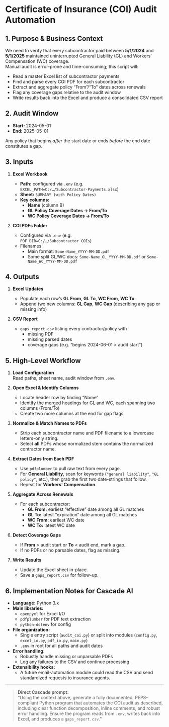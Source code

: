 # Certificate of Insurance (COI) Audit Automation

## 1. Purpose & Business Context
We need to verify that every subcontractor paid between **5/1/2024** and **5/1/2025** maintained uninterrupted General Liability (GL) and Workers’ Compensation (WC) coverage.  
Manual audit is error-prone and time-consuming; this script will:

- Read a master Excel list of subcontractor payments  
- Find and parse every COI PDF for each subcontractor  
- Extract and aggregate policy “From”/“To” dates across renewals  
- Flag any coverage gaps relative to the audit window  
- Write results back into the Excel and produce a consolidated CSV report  

## 2. Audit Window
- **Start:** 2024-05-01  
- **End:**   2025-05-01  

Any policy that begins _after_ the start date or ends _before_ the end date constitutes a gap.

## 3. Inputs

1. **Excel Workbook**  
   - **Path:** configured via `.env` (e.g.  
     `EXCEL_PATH=C:/…/Subcontractor-Payments.xlsx`)  
   - **Sheet:** `SUMMARY (with Policy Dates)`  
   - **Key columns:**  
     - **Name** (column B)  
     - **GL Policy Coverage Dates → From/To**  
     - **WC Policy Coverage Dates → From/To**

2. **COI PDFs Folder**  
   - Configured via `.env` (e.g.  
     `PDF_DIR=C:/…/Subcontractor COIs`)  
   - Filenames:  
     - Main format: `Some-Name_YYYY-MM-DD.pdf`  
     - Some split GL/WC docs: `Some-Name_GL_YYYY-MM-DD.pdf` or `Some-Name_WC_YYYY-MM-DD.pdf`

## 4. Outputs

1. **Excel Updates**  
   - Populate each row’s **GL From**, **GL To**, **WC From**, **WC To**  
   - Append two new columns: **GL Gap**, **WC Gap** (describing any gap or missing info)

2. **CSV Report**  
   - `gaps_report.csv` listing every contractor/policy with  
     - missing PDF  
     - missing parsed dates  
     - coverage gaps (e.g. “begins 2024-06-01 > audit start”)

## 5. High-Level Workflow

1. **Load Configuration**  
   Read paths, sheet name, audit window from `.env`.

2. **Open Excel & Identify Columns**  
   - Locate header row by finding “Name”  
   - Identify the merged headings for GL and WC, each spanning two columns (From/To)  
   - Create two more columns at the end for gap flags.

3. **Normalize & Match Names to PDFs**  
   - Strip each subcontractor name and PDF filename to a lowercase letters-only string.  
   - Select **all** PDFs whose normalized stem contains the normalized contractor name.

4. **Extract Dates from Each PDF**  
   - Use `pdfplumber` to pull raw text from every page.  
   - For **General Liability**, scan for keywords (`"general liability"`, `"GL policy"`, etc.), then grab the first two date-strings that follow.  
   - Repeat for **Workers’ Compensation**.

5. **Aggregate Across Renewals**  
   - For each subcontractor:  
     - **GL From:** earliest “effective” date among all GL matches  
     - **GL To:**   latest “expiration” date among all GL matches  
     - **WC From:** earliest WC date  
     - **WC To:**   latest WC date

6. **Detect Coverage Gaps**  
   - If **From** > audit start or **To** < audit end, mark a gap.  
   - If no PDFs or no parsable dates, flag as missing.

7. **Write Results**  
   - Update the Excel sheet in-place.  
   - Save a `gaps_report.csv` for follow-up.

## 6. Implementation Notes for Cascade AI

- **Language:** Python 3.x  
- **Main libraries:**  
  - `openpyxl` for Excel I/O  
  - `pdfplumber` for PDF text extraction  
  - `python-dotenv` for config  
- **File organization:**  
  - Single entry script (`audit_coi.py`) or split into modules (`config.py`, `excel_io.py`, `pdf_io.py`, `main.py`)  
  - `.env` in root for all paths and audit dates  
- **Error handling:**  
  - Robustly handle missing or unparsable PDFs  
  - Log any failures to the CSV and continue processing  
- **Extensibility hooks:**  
  - A future email-automation module could read the CSV and send standardized requests to insurance agents.  

---

> **Direct Cascade prompt:**  
> “Using the context above, generate a fully documented, PEP8-compliant Python program that automates the COI audit as described, including clear function decomposition, inline comments, and robust error handling. Ensure the program reads from `.env`, writes back into Excel, and produces a `gaps_report.csv`.”
